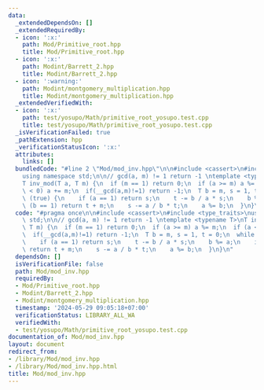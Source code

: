 ```yaml
---
data:
  _extendedDependsOn: []
  _extendedRequiredBy:
  - icon: ':x:'
    path: Mod/Primitive_root.hpp
    title: Mod/Primitive_root.hpp
  - icon: ':x:'
    path: Modint/Barrett_2.hpp
    title: Modint/Barrett_2.hpp
  - icon: ':warning:'
    path: Modint/montgomery_multiplication.hpp
    title: Modint/montgomery_multiplication.hpp
  _extendedVerifiedWith:
  - icon: ':x:'
    path: test/yosupo/Math/primitive_root_yosupo.test.cpp
    title: test/yosupo/Math/primitive_root_yosupo.test.cpp
  _isVerificationFailed: true
  _pathExtension: hpp
  _verificationStatusIcon: ':x:'
  attributes:
    links: []
  bundledCode: "#line 2 \"Mod/mod_inv.hpp\"\n\n#include <cassert>\n#include <type_traits>\n\
    using namespace std;\n\n// gcd(a, m) != 1 return -1 \ntemplate <typename T>\n\
    T inv_mod(T a, T m) {\n  if (m == 1) return 0;\n  if (a >= m) a %= m;\n  if (a\
    \ < 0) a += m;\n  if(__gcd(a,m)!=1) return -1;\n  T b = m, s = 1, t = 0;\n  while\
    \ (true) {\n    if (a == 1) return s;\n    t -= b / a * s;\n    b %= a;\n    if\
    \ (b == 1) return t + m;\n    s -= a / b * t;\n    a %= b;\n  }\n}\n"
  code: "#pragma once\n\n#include <cassert>\n#include <type_traits>\nusing namespace\
    \ std;\n\n// gcd(a, m) != 1 return -1 \ntemplate <typename T>\nT inv_mod(T a,\
    \ T m) {\n  if (m == 1) return 0;\n  if (a >= m) a %= m;\n  if (a < 0) a += m;\n\
    \  if(__gcd(a,m)!=1) return -1;\n  T b = m, s = 1, t = 0;\n  while (true) {\n\
    \    if (a == 1) return s;\n    t -= b / a * s;\n    b %= a;\n    if (b == 1)\
    \ return t + m;\n    s -= a / b * t;\n    a %= b;\n  }\n}\n"
  dependsOn: []
  isVerificationFile: false
  path: Mod/mod_inv.hpp
  requiredBy:
  - Mod/Primitive_root.hpp
  - Modint/Barrett_2.hpp
  - Modint/montgomery_multiplication.hpp
  timestamp: '2024-05-29 09:05:18+07:00'
  verificationStatus: LIBRARY_ALL_WA
  verifiedWith:
  - test/yosupo/Math/primitive_root_yosupo.test.cpp
documentation_of: Mod/mod_inv.hpp
layout: document
redirect_from:
- /library/Mod/mod_inv.hpp
- /library/Mod/mod_inv.hpp.html
title: Mod/mod_inv.hpp
---
```

